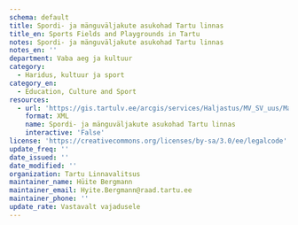 ```yaml
---
schema: default
title: Spordi- ja mänguväljakute asukohad Tartu linnas
title_en: Sports Fields and Playgrounds in Tartu
notes: Spordi- ja mänguväljakute asukohad Tartu linnas
notes_en: ''
department: Vaba aeg ja kultuur
category:
  - Haridus, kultuur ja sport
category_en:
  - Education, Culture and Sport
resources:
  - url: 'https://gis.tartulv.ee/arcgis/services/Haljastus/MV_SV_uus/MapServer?wsdl'
    format: XML
    name: Spordi- ja mänguväljakute asukohad Tartu linnas
    interactive: 'False'
license: 'https://creativecommons.org/licenses/by-sa/3.0/ee/legalcode'
update_freq: ''
date_issued: ''
date_modified: ''
organization: Tartu Linnavalitsus
maintainer_name: Hüite Bergmann
maintainer_email: Hyite.Bergmann@raad.tartu.ee
maintainer_phone: ''
update_rate: Vastavalt vajadusele
---
```

